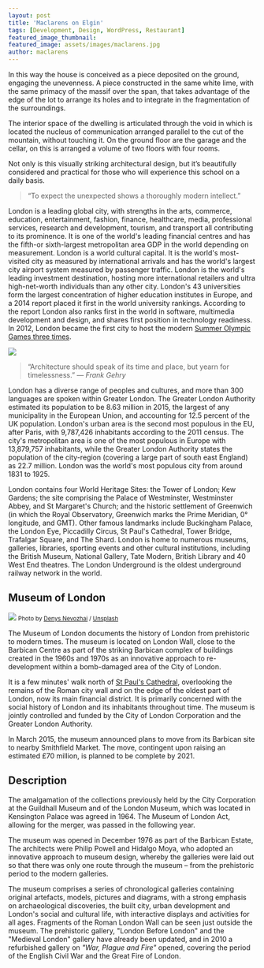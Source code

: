 ```yaml
---
layout: post
title: 'Maclarens on Elgin'
tags: [Development, Design, WordPress, Restaurant]
featured_image_thumbnail:
featured_image: assets/images/maclarens.jpg
author: maclarens
---
```



<!--more-->

In this way the house is conceived as a piece deposited on the ground, engaging the unevenness. A piece constructed in the same white lime, with the same primacy of the massif over the span, that takes advantage of the edge of the lot to arrange its holes and to integrate in the fragmentation of the surroundings.

The interior space of the dwelling is articulated through the void in which is located the nucleus of communication arranged parallel to the cut of the mountain, without touching it. On the ground floor are the garage and the cellar, on this is arranged a volume of two floors with four rooms.

Not only is this visually striking architectural design, but it’s beautifully considered and practical for those who will experience this school on a daily basis.

<blockquote>“To expect the unexpected shows a thoroughly modern intellect.” </blockquote>

London is a leading global city, with strengths in the arts, commerce, education, entertainment, fashion, finance, healthcare, media, professional services, research and development, tourism, and transport all contributing to its prominence. It is one of the world's leading financial centres and has the fifth-or sixth-largest metropolitan area GDP in the world depending on measurement. London is a world cultural capital. It is the world's most-visited city as measured by international arrivals and has the world's largest city airport system measured by passenger traffic. London is the world's leading investment destination, hosting more international retailers and ultra high-net-worth individuals than any other city. London's 43 universities form the largest concentration of higher education institutes in Europe, and a 2014 report placed it first in the world university rankings. According to the report London also ranks first in the world in software, multimedia development and design, and shares first position in technology readiness. In 2012, London became the first city to host the modern [Summer Olympic Games three times](https://en.wikipedia.org/wiki/Summer_Olympic_Games).

![](https://images.unsplash.com/photo-1509440400926-95da53da5dc0?ixlib=rb-0.3.5&q=80&fm=jpg&crop=entropy&cs=tinysrgb&w=1080&fit=max&s=7918f34cc00f122a16cb75b2378eefab#wide)

<blockquote class="alignleft">“Architecture should speak of its time and place, but yearn for timelessness.” <cite>― Frank Gehry</cite></blockquote>

London has a diverse range of peoples and cultures, and more than 300 languages are spoken within Greater London. The Greater London Authority estimated its population to be 8.63 million in 2015, the largest of any municipality in the European Union, and accounting for 12.5 percent of the UK population. London's urban area is the second most populous in the EU, after Paris, with 9,787,426 inhabitants according to the 2011 census. The city's metropolitan area is one of the most populous in Europe with 13,879,757 inhabitants, while the Greater London Authority states the population of the city-region (covering a large part of south east England) as 22.7 million. London was the world's most populous city from around 1831 to 1925.

London contains four World Heritage Sites: the Tower of London; Kew Gardens; the site comprising the Palace of Westminster, Westminster Abbey, and St Margaret's Church; and the historic settlement of Greenwich (in which the Royal Observatory, Greenwich marks the Prime Meridian, 0° longitude, and GMT). Other famous landmarks include Buckingham Palace, the London Eye, Piccadilly Circus, St Paul's Cathedral, Tower Bridge, Trafalgar Square, and The Shard. London is home to numerous museums, galleries, libraries, sporting events and other cultural institutions, including the British Museum, National Gallery, Tate Modern, British Library and 40 West End theatres. The London Underground is the oldest underground railway network in the world.

## Museum of London

![](https://images.unsplash.com/photo-1484626753559-5fa3ea273ae8?ixlib=rb-0.3.5&q=80&fm=jpg&crop=entropy&cs=tinysrgb&w=1080&fit=max&s=c21ca0246d75ba185a49d687683dc08c#wide)
<small>Photo by [Denys Nevozhai](https://unsplash.com/@dnevozhai?utm_source=ghost&utm_medium=referral&utm_campaign=api-credit) / [Unsplash](https://unsplash.com/?utm_source=ghost&utm_medium=referral&utm_campaign=api-credit)</small>

The Museum of London documents the history of London from prehistoric to modern times. The museum is located on London Wall, close to the Barbican Centre as part of the striking Barbican complex of buildings created in the 1960s and 1970s as an innovative approach to re-development within a bomb-damaged area of the City of London.

It is a few minutes' walk north of [St Paul's Cathedral](https://en.wikipedia.org/wiki/St_Paul%27s_Cathedral), overlooking the remains of the Roman city wall and on the edge of the oldest part of London, now its main financial district. It is primarily concerned with the social history of London and its inhabitants throughout time. The museum is jointly controlled and funded by the City of London Corporation and the Greater London Authority.

In March 2015, the museum announced plans to move from its Barbican site to nearby Smithfield Market. The move, contingent upon raising an estimated £70 million, is planned to be complete by 2021.

## Description

The amalgamation of the collections previously held by the City Corporation at the Guildhall Museum and of the London Museum, which was located in Kensington Palace was agreed in 1964. The Museum of London Act, allowing for the merger, was passed in the following year.

The museum was opened in December 1976 as part of the Barbican Estate, The architects were Philip Powell and Hidalgo Moya, who adopted an innovative approach to museum design, whereby the galleries were laid out so that there was only one route through the museum – from the prehistoric period to the modern galleries.

The museum comprises a series of chronological galleries containing original artefacts, models, pictures and diagrams, with a strong emphasis on archaeological discoveries, the built city, urban development and London's social and cultural life, with interactive displays and activities for all ages. Fragments of the Roman London Wall can be seen just outside the museum. The prehistoric gallery, "London Before London" and the "Medieval London" gallery have already been updated, and in 2010 a refurbished gallery on *"War, Plague and Fire"* opened, covering the period of the English Civil War and the Great Fire of London.
